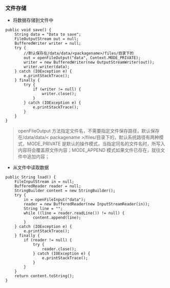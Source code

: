 ### 文件存储
* 将数据存储到文件中
```
public void save() {
    String data = "Data to save";
    FileOutputStream out = null;
    BufferedWriter writer = null;
    try {
        //默认保存在/data/data/<packagename>/files/目录下的
        out = openFileOutput("data", Context.MODE_PRIVATE);
        writer = new BufferedWriter(new OutputStreamWriter(out));
        writer.writer(data);
    } catch (IOException e) {
        e.printStackTrace();
    } finally {
        try {
            if (writer != null) {
                writer.close();
            }
        } catch (IOException e) {
            e.printStackTrace();
        }
    }
}
```
> openFileOutput 方法指定文件名，不需要指定文件保存路径，默认保存在/data/data/< packagename >/files/目录下的，默认系统路径有两种模式，MODE_PRIVATE 是默认的操作模式，当指定同名的文件名时，所写入内容将会覆盖原文件内容；MODE_APPEND 模式如果文件已存在，就往文件中追加内容；

* 从文件中读取数据
```
public String load() {
    FileInputStream in = null;
    BufferedReader reader = null;
    StringBuilder content = new StringBuilder();
    try {
        in = openFileInput("data");
        reader = new BufferedReader(new InputStreamReader(in));
        String line = "";
        while ((line = reader.readLine()) != null) {
            content.append(line);
        }
    } catch (IOException e) {
        e.printStackTrace();
    } finally {
        if (reader != null) {
            try {
                reader.close();
            } catch (IOException e) {
                e.printStackTrace();
            }
        }
    }
    return content.toString();
}
```


